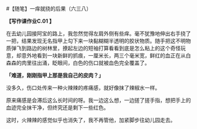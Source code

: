 #【随笔】一痒就挠的后果（六三八）

 **【写作课作业C.01 】**

在去幼儿园接阿宝的路上，我忽然觉得左肩外侧有些痒。毫不犹豫地伸出右手挠了一把，结果发现无名指甲上勾下来一块黏糊糊半透明的胶状物质。随手把这不明物质弹飞到路边的树林里，撩起左边的短袖打算看看到底是怎么粘上的这个奇怪玩意，却意外地看到一块新鲜的抓痕，一厘米长，两三个毫米宽，鲜红的血正在从白森森的肉里往出涌，眨眼间，白色的伤口就被血色完全覆盖了。

**「难道，刚刚指甲上那是我自己的皮肉？」**

没多久，伤口处传来一种火辣辣的疼痛感，就好像抹了辣椒水一样。

原来痛感是会滞后这么长时间的呀。我一边这么想，一边搓了搓手指，想把手上的血迹完全抹干净，但终究还是剩下一些红色。

这时，火辣辣的感觉似乎也消失了，我不再管他，加紧脚步往幼儿园走去。

